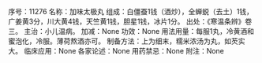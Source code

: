 序号：11276
名称：加味太极丸
组成：白僵蚕1钱（酒炒），全蝉蜕（去土）1钱，广姜黄3分，川大黄4钱，天竺黄1钱，胆星1钱，冰片1分。
出处：《寒温条辨》卷三。
主治：小儿温病。
加减：None
功效：None
用法用量：每服1丸，冷黄酒和蜜泡化，冷服。薄荷熬酒亦可。
制备方法：上为细末，糯米浓汤为丸，如芡实大。
临床应用：None
各家论述：None
用药禁忌：None
附注：None
